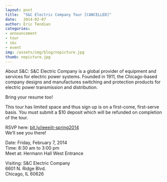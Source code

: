 ```yaml
---
layout: post
title:  "S&C Electric Company Tour [CANCELLED]"
date:   2014-02-07
author: Eric Tendian
categories: 
- announcement
- tour
- s&c
- event
img: /assets/img/blog/nopicture.jpg
thumb: nopicture.jpg
---
```


About S&C: S&C Electric Company is a global provider of equipment and services for electric power systems. Founded in 1911, the Chicago-based company designs and manufactures switching and protection products for electric power transmission and distribution.

Bring your resume too!

This tour has limited space and thus sign up is on a first-come, first-serve basis. You must submit a $10 deposit which will be refunded on completion of the tour.

RSVP here: [bit.ly/ieeeiit-spring2014](http://bit.ly/ieeeiit-spring2014)<br>
We’ll see you there!

Date: Friday, February 7, 2014<br>
Time: 8:30 am to 3:00 pm<br>
Meet at: Hermann Hall West Entrance

Visiting:
S&C Electric Company<br>
6601 N. Ridge Blvd.<br>
Chicago, IL 60626
